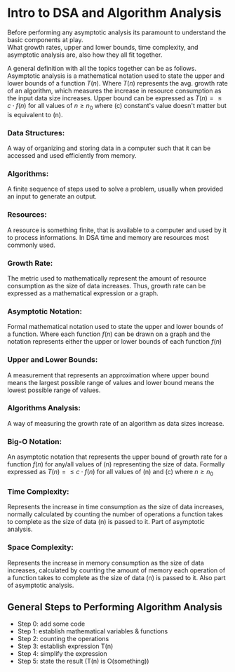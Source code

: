 # Intro to DSA and Algorithm Analysis

Before performing any asymptotic analysis its paramount to understand the basic components at play.<br>
What growth rates, upper and lower bounds, time complexity, and asymptotic analysis are, also how they all fit together.<br>

A general definition with all the topics together can be as follows. Asymptotic analysis is a mathematical notation used to state the upper and lower bounds of a function $T(n)$. Where $T(n)$ represents the avg. growth rate of an algorithm, which measures the increase in resource consumption as the input data size increases. Upper bound can be expressed as 
$T(n) = \leq c\cdot f(n)$ for all values of $n \geq n_0$ where (c) constant's value doesn't matter but is equivalent to (n).

### Data Structures: 

A way of organizing and storing data in a computer such that it can be accessed and used efficiently from memory.

### Algorithms: 

A finite sequence of steps used to solve a problem, usually when provided an input to generate an output.

### Resources: 

A resource is something finite, that is available to a computer and used by it to process informations. In DSA time and memory are resources most commonly used.

### Growth Rate: 

The metric used to mathematically represent the amount of resource consumption as the size of data increases. Thus, growth rate can be expressed as a mathematical expression or a graph.

### Asymptotic Notation: 

Formal mathematical notation used to state the upper and lower bounds of a function. Where each function $f(n)$ can be drawn on a graph and the notation represents either the upper or lower bounds of each function $f(n)$

### Upper and Lower Bounds: 

A measurement that represents an approximation where upper bound means the largest possible range of values and lower bound means the lowest possible range of values.

### Algorithms Analysis: 

A way of measuring the growth rate of an algorithm as data sizes increase.

### Big-O Notation:

An asymptotic notation that represents the upper bound of growth rate for a function $f(n)$ for any/all values of (n) representing the size of data. Formally expressed as $T(n) = \leq c\cdot f(n)$ for all values of (n) and (c) where $n \geq n_0$

### Time Complexity: 

Represents the increase in time consumption as the size of data increases, normally calculated by counting the number of operations a function takes to complete as the size of data (n) is passed to it. Part of asymptotic analysis.

### Space Complexity: 

Represents the increase in memory consumption as the size of data increases, calculated by counting the amount of memory each operation of a function takes to complete as the size of data (n) is passed to it. Also part of asymptotic analysis.

## General Steps to Performing Algorithm Analysis

- Step 0: add some code
- Step 1: establish mathematical variables & functions
- Step 2: counting the operations
- Step 3: establish expression T(n)
- Step 4: simplify the expression
- Step 5: state the result (T(n) is O(something))